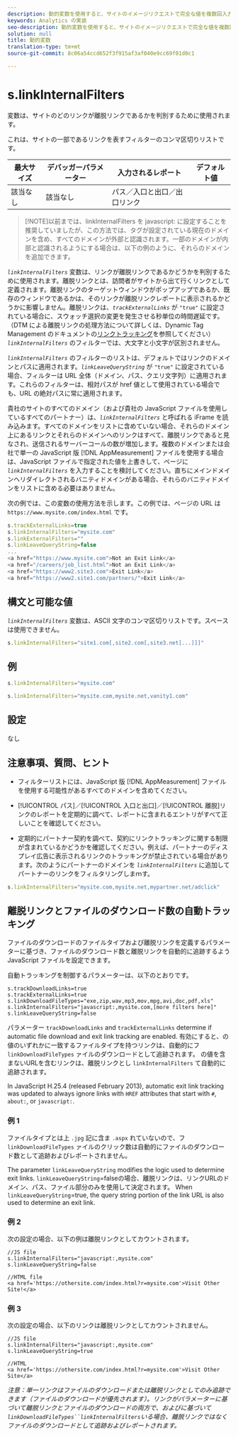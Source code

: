 ```yaml
---
description: 動的変数を使用すると、サイトのイメージリクエストで完全な値を複数回入力することなく、ある変数の値を別の変数にコピーできます。
keywords: Analytics の実装
seo-description: 動的変数を使用すると、サイトのイメージリクエストで完全な値を複数回入力することなく、ある変数の値を別の変数にコピーできます。
solution: null
title: 動的変数
translation-type: tm+mt
source-git-commit: 8c06a54ccd652f3f915af3af040e9cc69f01d0c1

---
```




# s.linkInternalFilters

 変数は、サイトのどのリンクが離脱リンクであるかを判別するために使用されます。

これは、サイトの一部であるリンクを表すフィルターのコンマ区切りリストです。

| 最大サイズ | デバッガーパラメーター | 入力されるレポート | デフォルト値 |
|---|---|---|---|
| 該当なし | 該当なし | パス／入口と出口／出口リンク |  |

> [!NOTE]以前までは、linkInternalFilters を javascript: に設定することを推奨していましたが、この方法では、タグが設定されている現在のドメインを含め、すべてのドメインが外部と認識されます。一部のドメインが内部と認識されるようにする場合は、以下の例のように、それらのドメインを追加できます。

*`linkInternalFilters`* 変数は、リンクが離脱リンクであるかどうかを判別するために使用されます。離脱リンクとは、訪問者がサイトから出て行くリンクとして定義されます。離脱リンクのターゲットウィンドウがポップアップであるか、既存のウィンドウであるかは、そのリンクが離脱リンクレポートに表示されるかどうかに影響しません。離脱リンクは、*`trackExternalLinks`* が `"true"` に設定されている場合に、スウォッチ選択の変更を発生させる秒単位の時間遅延です。（DTM による離脱リンクの処理方法について詳しくは、Dynamic Tag Management のドキュメントの[リンクトラッキング](https://marketing.adobe.com/resources/help/en_US/dtm/link_tracking.html)を参照してください）*`linkInternalFilters`* のフィルターでは、大文字と小文字が区別されません。

*`linkInternalFilters`* のフィルターのリストは、デフォルトではリンクのドメインとパスに適用されます。*`linkLeaveQueryString`* が `"true"` に設定されている場合、フィルターは URL 全体（ドメイン、パス、クエリ文字列）に適用されます。これらのフィルターは、相対パスが href 値として使用されている場合でも、URL の絶対パスに常に適用されます。

貴社のサイトのすべてのドメイン（および貴社の JavaScript ファイルを使用しているすべてのパートナー）は、*`linkInternalFilters`* と呼ばれる iFrame を読み込みます。すべてのドメインをリストに含めていない場合、それらのドメイン上にあるリンクとそれらのドメインへのリンクはすべて、離脱リンクであると見なされ、送信されるサーバーコールの数が増加します。複数のドメインまたは会社で単一の JavaScript 版 [!DNL AppMeasurement] ファイルを使用する場合は、JavaScript ファイルで指定された値を上書きして、ページに *`linkInternalFilters`* を入力することを検討してください。直ちにメインドメインへリダイレクトされるバニティドメインがある場合、それらのバニティドメインをリストに含める必要はありません。

次の例では、この変数の使用方法を示します。この例では、ページの URL は `https://www.mysite.com/index.html` です。

```js
s.trackExternalLinks=true 
s.linkInternalFilters="mysite.com" 
s.linkExternalFilters="" 
s.linkLeaveQueryString=false 
...
<a href="https://www.mysite.com">Not an Exit Link</a> 
<a href="/careers/job_list.html">Not an Exit Link</a> 
<a href="https://www2.site3.com">Exit Link</a> 
<a href="https://www2.site1.com/partners/">Exit Link</a> 
```

## 構文と可能な値

*`linkInternalFilters`* 変数は、ASCII 文字のコンマ区切りリストです。スペースは使用できません。

```js
s.linkInternalFilters="site1.com[,site2.com[,site3.net[...]]]"
```

## 例

```js
s.linkInternalFilters="mysite.com"
```

```js
s.linkInternalFilters="mysite.com,mysite.net,vanity1.com"
```

## 設定

なし

## 注意事項、質問、ヒント

* フィルターリストには、JavaScript 版 [!DNL AppMeasurement] ファイルを使用する可能性があるすべてのドメインを含めてください。
* [!UICONTROL パス]／[!UICONTROL 入口と出口]／[!UICONTROL 離脱]リンクのレポートを定期的に調べて、レポートに含まれるエントリがすべて正しいことを確認してください。

* 定期的にパートナー契約を調べて、契約にリンクトラッキングに関する制限が含まれているかどうかを確認してください。例えば、パートナーのディスプレイ広告に表示されるリンクのトラッキングが禁止されている場合があります。次のようにパートナーのドメインを  *`linkInternalFilters`* に追加してパートナーのリンクをフィルタリングしまｍす。

```js
s.linkInternalFilters="mysite.com,mysite.net,mypartner.net/adclick"
```

## 離脱リンクとファイルのダウンロード数の自動トラッキング

ファイルのダウンロードのファイルタイプおよび離脱リンクを定義するパラメーターに基づき、ファイルのダウンロード数と離脱リンクを自動的に追跡するよう JavaScript ファイルを設定できます。

自動トラッキングを制御するパラメーターは、以下のとおりです。

```
s.trackDownloadLinks=true 
s.trackExternalLinks=true 
s.linkDownloadFileTypes="exe,zip,wav,mp3,mov,mpg,avi,doc,pdf,xls" 
s.linkInternalFilters="javascript:,mysite.com,[more filters here]" 
s.linkLeaveQueryString=false 
```

パラメーター  `trackDownloadLinks` and `trackExternalLinks` determine if automatic file download and exit link tracking are enabled. 有効にすると、の値のいずれかに一致するファイルタイプを持つリンクは、自動的にフ `linkDownloadFileTypes` ァイルのダウンロードとして追跡されます。 の値を含まないURLを含むリンクは、離脱リンクとし `linkInternalFilters` て自動的に追跡されます。

In JavaScript H.25.4 (released February 2013), automatic exit link tracking was updated to always ignore links with `HREF` attributes that start with `#`, `about:`, or `javascript:`.

### 例 1

ファイルタイプとは上 `.jpg` 記に含ま `.aspx` れていないので、フ `linkDownloadFileTypes` ァイルのクリック数は自動的にファイルのダウンロード数として追跡およびレポートされません。

The parameter `linkLeaveQueryString` modifies the logic used to determine exit links. `linkLeaveQueryString`=falseの場合、離脱リンクは、リンクURLのドメイン、パス、ファイル部分のみを使用して決定されます。 When `linkLeaveQueryString`=true, the query string portion of the link URL is also used to determine an exit link.

### 例 2

次の設定の場合、以下の例は離脱リンクとしてカウントされます。

```
//JS file  
s.linkInternalFilters="javascript:,mysite.com" 
s.linkLeaveQueryString=false 
 
//HTML file 
<a href='https://othersite.com/index.html?r=mysite.com'>Visit Other Site!</a> 
```

### 例 3

次の設定の場合、以下のリンクは離脱リンクとしてカウントされません。

```
//JS file  
s.linkInternalFilters="javascript:,mysite.com" 
s.linkLeaveQueryString=true 
 
//HTML  
<a href='https://othersite.com/index.html?r=mysite.com'>Visit Other Site</a> 
```

*注意：単一リンクはファイルのダウンロードまたは離脱リンクとしてのみ追跡できます（ファイルのダウンロードが優先されます）。リンクがパラメーターに基づいて離脱リンクとファイルのダウンロードの両方で、およびに基づいて`linkDownloadFileTypes``linkInternalFilters`いる場合、離脱リンクではなくファイルのダウンロードとして追跡およびレポートされます。*
